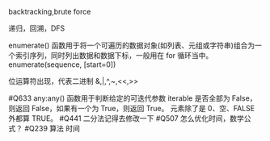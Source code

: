 backtracking,brute force

递归，回溯，DFS

enumerate() 函数用于将一个可遍历的数据对象(如列表、元组或字符串)组合为一个索引序列，同时列出数据和数据下标，一般用在 for 循环当中。
enumerate(sequence, [start=0])


位运算符出现，代表二进制
&,|,^,~,<<,>>


#Q633
any:any() 函数用于判断给定的可迭代参数 iterable 是否全部为 False，则返回 False，如果有一个为 True，则返回 True。
元素除了是 0、空、FALSE 外都算 TRUE。
#Q441
二分法记得去修改一下
#Q507
怎么优化时间，数学公式？
#Q239
算法 时间